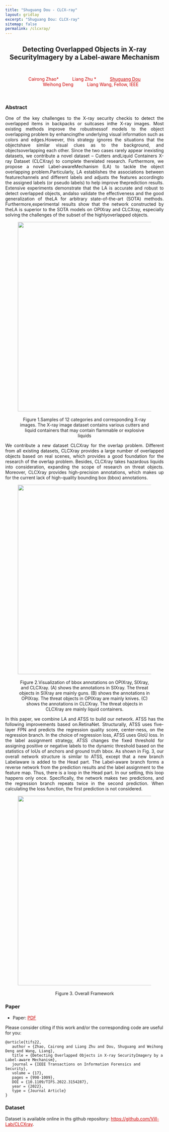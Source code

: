 ```yaml
---
title: "Shuguang Dou - CLCX-ray"
layout: gridlay
excerpt: "Shuguang Dou: CLCX-ray"
sitemap: false
permalink: /clcxray/
---
```


[comment]: Title
<h2 align="center"> Detecting Overlapped Objects in X-ray SecurityImagery by a Label-aware Mechanism </h2>
<p>&nbsp;</p>

[comment]: Authors
<p style="text-align: center;">
<a style="color: #CC0000">Cairong Zhao* </a>
&nbsp;&nbsp;&nbsp;&nbsp;&nbsp;&nbsp;&nbsp;&nbsp;&nbsp;
<a style="color: #CC0000">Liang Zhu *</a>
&nbsp;&nbsp;&nbsp;&nbsp;&nbsp;&nbsp;&nbsp;&nbsp;&nbsp;
<a href="https://shuguang-52.github.io/" style="color: #CC0000"> Shuguang Dou </a>
<br/>
&nbsp;&nbsp;&nbsp;&nbsp;&nbsp;&nbsp;&nbsp;&nbsp;&nbsp;
<a style="color: #CC0000">Weihong Deng</a> 
 &nbsp;&nbsp;&nbsp;&nbsp;&nbsp;&nbsp;&nbsp;&nbsp;&nbsp;
<a style="color: #CC0000">Liang Wang, Fellow, IEEE </a>
<br/>
</p>
<p>&nbsp;</p>

[comment]: Abstract
<h3> Abstract </h3>
<p style="text-align:justify; text-justify:inter-ideograph;">One of the key challenges to the X-ray security checkis to detect the overlapped items in backpacks or suitcases inthe X-ray images. Most existing methods improve the robustnessof models to the object overlapping problem by enhancingthe underlying visual information such as colors and edges.However, this strategy ignores the situations that the objectshave similar visual clues as to the background, and objectsoverlapping each other. Since the two cases rarely appear inexisting datasets, we contribute a novel dataset – Cutters andLiquid Containers X-ray Dataset (CLCXray) to complete therelated research. Furthermore, we propose a novel Label-awareMechanism (LA) to tackle the object overlapping problem.Particularly, LA establishes the associations between featurechannels and different labels and adjusts the features accordingto the assigned labels (or pseudo labels) to help improve theprediction results. Extensive experiments demonstrate that the LA is accurate and robust to detect overlapped objects, andalso validate the effectiveness and the good generalization of theLA for arbitrary state-of-the-art (SOTA) methods. Furthermore,experimental results show that the network constructed by theLA is superior to the SOTA models on OPIXray and CLCXray, especially solving the challenges of the subset of the highlyoverlapped objects.</p>

<center>
<figure>
		<div id="projectid">
    <img src="{{ site.url }}{{ site.baseurl }}/images/pubpic/22_tifs_clcxray.jpg" width="600px" />
		</div>
<figcaption>
<br>
Figure 1.Samples of 12 categories and corresponding X-ray images. The X-ray image dataset contains various cutters and liquid containers that may contain flammable or explosive liquids
</figcaption>
</figure>
</center>

<p style="text-align:justify; text-justify:inter-ideograph;">
We contribute a new dataset CLCXray for the overlap problem. Different from all existing datasets, CLCXray provides a large number of overlapped objects based
on real scenes, which provides a good foundation for the research of the overlap problem. Besides, CLCXray takes hazardous liquids into consideration, expanding the
scope of research on threat objects. Moreover, CLCXray provides high-precision annotations, which makes up for the current lack of high-quality bounding box (bbox) annotations. </p>

<center>
<figure>
		<div id="projectid">
    <img src="{{ site.url }}{{ site.baseurl }}/images/projectpic/22_clcxray_bbox.png" width="600px" />
		</div>

<figcaption>
<br>
Figure 2.Visualization of bbox annotations on OPIXray, SIXray, and CLCXray. (A) shows the annotations in SIXray. The threat objects in SIXray are mainly guns. (B) shows the annotations in OPIXray. The threat objects in OPIXray are mainly knives. (C) shows the annotations in CLCXray. The threat objects in CLCXray are mainly liquid containers.
</figcaption>
</figure>
</center>
<p style="text-align:justify; text-justify:inter-ideograph;">In this paper, we combine LA and ATSS to build our network. ATSS has the following improvements based on.RetinaNet. Structurally, ATSS uses five-layer FPN and predicts the regression quality score, center-ness, on the regression branch. In the choice of regression loss, ATSS uses GIoU loss. In the label assignment strategy, ATSS changes the fixed threshold for assigning positive or negative labels to the dynamic threshold based on the statistics of IoUs of anchors and ground truth bbox. As shown in Fig. 3, our overall network structure is similar to ATSS, except that a new branch Labelaware is added to the Head part. The Label-aware branch forms a reverse network from the prediction results and the label assignment to the feature map. Thus, there is a loop in the Head part. In our setting, this loop happens only once. Specifically, the network makes two predictions, and the regression branch repeats twice in the second prediction. When calculating the loss function, the first prediction is not considered.</p>

<center>
<figure>
		<div id="projectid">
    <img src="{{ site.url }}{{ site.baseurl }}/images/projectpic/22_clcxray_pipeline.png" width="600px" />
		</div>
<figcaption>
<br>
Figure 3. Overall Framework
</figcaption>
</figure>
</center>


[comment]: Paper
<h3> Paper </h3>

- Paper: <a href="{{ site.url }}{{ site.baseurl }}/papers/22tifs_clcxray.pdf" style="color: #CC0000"> PDF </a>

Please consider citing if this work and/or the corresponding code are useful for you:

```
@article{tifs22,
   author = {Zhao, Cairong and Liang Zhu and Dou, Shuguang and Weihong Deng and Wang, Liang},
   title = {Detecting Overlapped Objects in X-ray SecurityImagery by a Label-aware Mechanism},
   journal = {IEEE Transactions on Information Forensics and Security},
   volume = {17},
   pages = {998-1009},
   DOI = {10.1109/TIFS.2022.3154287},
   year = {2022},
   type = {Journal Article}
}
```

[comment]: Dataset
<h3> Dataset </h3>
Dataset is available online in ths github repository:
<a href="https://github.com/Vill-Lab/CLCXray" style="color: #CC0000">https://github.com/Vill-Lab/CLCXray</a>.


